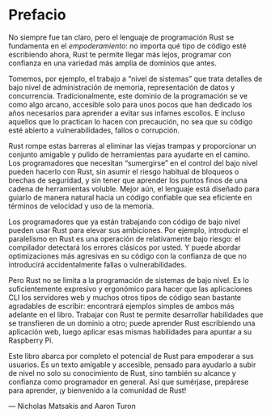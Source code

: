 # Prefacio

No siempre fue tan claro, pero el lenguaje de programación Rust se fundamenta en el *empoderamiento*: no importa qué tipo de código esté escribiendo ahora, Rust te permite llegar más lejos, programar con confianza en una variedad más amplia de dominios que antes.

Tomemos, por ejemplo, el trabajo a “nivel de sistemas” que trata detalles de bajo nivel de administración de memoria, representación de datos y concurrencia. Tradicionalmente, este dominio de la programación se ve como algo arcano, accesible solo para unos pocos que han dedicado los años necesarios para aprender a evitar sus infames escollos. E incluso aquellos
que lo practican lo hacen con precaución, no sea que su código esté abierto a vulnerabilidades, fallos o corrupción.

Rust rompe estas barreras al eliminar las viejas trampas y proporcionar un conjunto amigable y pulido de herramientas para ayudarte en el camino. Los programadores que necesitan “sumergirse” en el control del bajo nivel pueden hacerlo con Rust, sin asumir el riesgo habitual de bloqueos o brechas de seguridad, y sin tener que aprender los puntos finos de una cadena de herramientas voluble. Mejor aún, el lenguaje está diseñado para guiarlo de manera natural hacia un código confiable que sea eficiente en términos de velocidad y uso de la memoria.

Los programadores que ya están trabajando con código de bajo nivel pueden usar Rust para elevar sus ambiciones. Por ejemplo, introducir el paralelismo en Rust es una operación de relativamente bajo riesgo: el compilador detectará los errores clásicos por usted. Y puede abordar optimizaciones más agresivas en su código con la confianza de que no introducirá accidentalmente
fallas o vulnerabilidades.

Pero Rust no se limita a la programación de sistemas de bajo nivel. Es lo suficientemente expresivo y ergonómico para hacer que las aplicaciones CLI los servidores web y muchos otros tipos de código sean bastante agradables de escribir: encontrará ejemplos simples de ambos más adelante en el libro. Trabajar con Rust te permite desarrollar habilidades que se transfieren de un dominio a otro; puede aprender Rust escribiendo una aplicación web, luego aplicar esas mismas habilidades para apuntar a su Raspberry Pi.

Este libro abarca por completo el potencial de Rust para empoderar a sus usuarios. Es un texto amigable y accesible, pensado para ayudarlo a subir de nivel no solo su conocimiento de Rust, sino también su alcance y confianza como programador en general. Así que sumérjase, prepárese para aprender, ¡y bienvenido a la comunidad de Rust!

— Nicholas Matsakis and Aaron Turon
